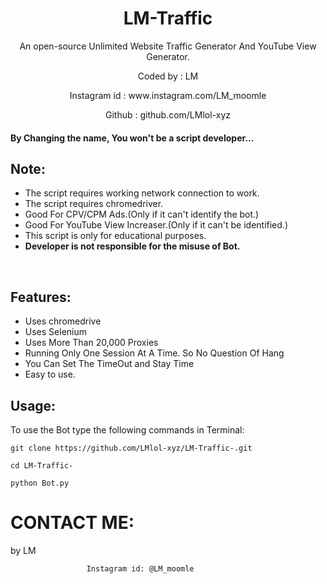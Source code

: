 
<h1 align="center">LM-Traffic

</h1>
<p align="center">An open-source Unlimited Website Traffic Generator And YouTube View Generator.</p>
  <p align="center">Coded by      : LM </p>
  <p align="center">Instagram id   : www.instagram.com/LM_moomle </p>
  <p align="center">Github         : github.com/LMlol-xyz </p>



#### By Changing the name, You won't be a script developer...

## Note:

- The script requires working network connection to work.
- The script requires chromedriver.
- Good For CPV/CPM Ads.(Only if it can't identify the bot.)
- Good For YouTube View Increaser.(Only if it can't be identified.)
- This script is only for educational purposes.
- **Developer is not responsible for the misuse of Bot.**
<br>

## Features:

- Uses chromedrive
- Uses Selenium
- Uses More Than 20,000 Proxies
- Running Only One Session At A Time. So No Question Of Hang
- You Can Set The TimeOut and Stay Time 
- Easy to use.

## Usage:

To use the Bot type the following commands in Terminal:
```
git clone https://github.com/LMlol-xyz/LM-Traffic-.git
```
```
cd LM-Traffic-
```
```
python Bot.py
```


# CONTACT ME:

by LM

```
                 Instagram id: @LM_moomle
```


